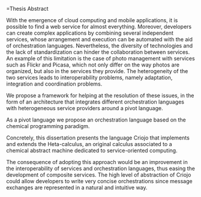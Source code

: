 =Thesis Abstract

With the emergence of cloud computing and mobile applications, 
it is possible to find a web service for almost everything. 
Moreover, developers can create complex applications by combining 
several independent services, 
whose arrangement and execution can be automated with the aid of orchestration languages. 
Nevertheless, the diversity of technologies and the lack of standardization 
can hinder the collaboration between services.
An example of this limitation is the case of photo management
with services such as Flickr and Picasa,
which not only differ on the way photos are organized,
but also in the services they provide.
The heterogeneity of the two services leads to interoperability problems,
namely adaptation, integration and coordination problems.

We propose a framework for helping at the resolution of these issues, 
in the form of an architecture that integrates different orchestration 
languages with heterogeneous service providers around a pivot language.

As a pivot language we propose an orchestration language 
based on the chemical programming paradigm.

Concretely, this dissertation presents the language Criojo
that implements and extends the Heta-calculus, 
an original calculus associated to a chemical abstract machine 
dedicated to service-oriented computing.

The consequence of adopting this approach would be an improvement in the interoperability of services 
and orchestration languages, thus easing the development of composite services.
The high level of abstraction of Criojo could allow developers to write very concise orchestrations since message exchanges are represented in a natural and intuitive way.

